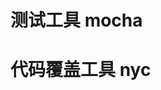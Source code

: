 <!--
 * @Description:
 * @Autor: lida
 * @Date: 2020-11-27 13:57:18
 * @LastEditors: lida
 * @LastEditTime: 2021-04-14 19:10:30
 * @FilePath: \Frontend-07-Template\Week18\README.md
-->

# 测试工具 mocha

# 代码覆盖工具 nyc
